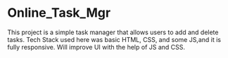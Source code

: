 # Online_Task_Mgr
This project is a simple task manager that allows users to add and delete tasks. Tech Stack used here was basic HTML, CSS, and some JS,and it is fully responsive.
Will improve UI with the help of JS and CSS.
